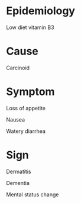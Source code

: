 
# Epidemiology

Low diet vitamin B3

# Cause

Carcinoid

# Symptom

Loss of appetite

Nausea

Watery diarrhea

# Sign

Dermatitis

Dementia

Mental status change
